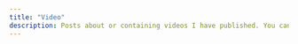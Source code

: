 ```yaml
---
title: "Video"
description: Posts about or containing videos I have published. You can find reflections on videos after I release them, and maybe other things.
---
```

